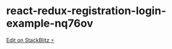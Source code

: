 # react-redux-registration-login-example-nq76ov

[Edit on StackBlitz ⚡️](https://stackblitz.com/edit/react-redux-registration-login-example-nq76ov)